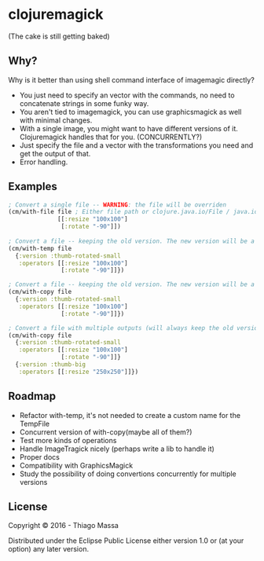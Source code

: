# clojuremagick

(The cake is still getting baked)

## Why?

Why is it better than using shell command interface of imagemagic directly?

- You just need to specify an vector with the commands, no need to concatenate strings in some funky way.
- You aren't tied to imagemagick, you can use graphicsmagick as well with minimal changes.
- With a single image, you might want to have different versions of it. Clojuremagick handles that for you. (CONCURRENTLY?)
- Just specify the file and a vector with the transformations you need and get the output of that.
- Error handling.

## Examples

```clojure
; Convert a single file -- WARNING: the file will be overriden
(cm/with-file file ; Either file path or clojure.java.io/File / java.io.File
              [[:resize "100x100"]
               [:rotate "-90"]])
   
; Convert a file -- keeping the old version. The new version will be a TempFile with the thumb_rotated_small prefix.
(cm/with-temp file
  {:version :thumb-rotated-small
   :operators [[:resize "100x100"]
               [:rotate "-90"]]})

; Convert a file -- keeping the old version. The new version will be a file with the thumb_rotated_small prefix and saved in the same directory as the previous file.
(cm/with-copy file
  {:version :thumb-rotated-small
   :operators [[:resize "100x100"]
               [:rotate "-90"]]})

; Convert a file with multiple outputs (will always keep the old version). The new version will have the prefix specified as the name of the version.
(cm/with-copy file
  {:version :thumb-rotated-small
   :operators [[:resize "100x100"]
               [:rotate "-90"]]}
  {:version :thumb-big
   :operators [[:resize "250x250"]]})
```

## Roadmap

- Refactor with-temp, it's not needed to create a custom name for the TempFile
- Concurrent version of with-copy(maybe all of them?)
- Test more kinds of operations
- Handle ImageTragick nicely (perhaps write a lib to handle it)
- Proper docs
- Compatibility with GraphicsMagick
- Study the possibility of doing convertions concurrently for multiple versions


## License

Copyright © 2016 - Thiago Massa

Distributed under the Eclipse Public License either version 1.0 or (at
your option) any later version.
